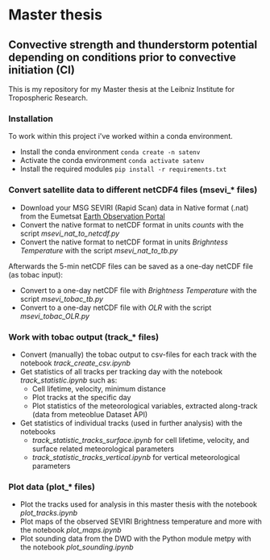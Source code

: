 # Master thesis
## Convective strength and thunderstorm potential depending on conditions prior to convective initiation (CI)

This is my repository for my Master thesis at the Leibniz Institute for Tropospheric Research.

### Installation
To work within this project i've worked within a conda environment.

- Install the conda environment `conda create -n satenv`
- Activate the conda environment `conda activate satenv`
- Install the required modules `pip install -r requirements.txt`

### Convert satellite data to different netCDF4 files (msevi_* files)

- Download your MSG SEVIRI (Rapid Scan) data in Native format (.nat) from the Eumetsat [Earth Observation Portal](https://eoportal.eumetsat.int/cas/login?service=https%3A%2F%2Feoportal.eumetsat.int%2FuserMgmt%2Fcallback%3Fclient_name%3DCasClient)
- Convert the native format to netCDF format in units *counts* with the script *msevi_nat_to_netcdf.py*
- Convert the native format to netCDF format in units *Brighntess Temperature* with the script *msevi_nat_to_tb.py*

Afterwards the 5-min netCDF files can be saved as a one-day netCDF file (as tobac input):
- Convert to a one-day netCDF file with *Brightness Temperature* with the script *msevi_tobac_tb.py*
- Convert to a one-day netCDF file with *OLR* with the script *msevi_tobac_OLR.py*

### Work with tobac output (track_* files)

- Convert (manually) the tobac output to csv-files for each track with the notebook *track_create_csv.ipynb*
- Get statistics of all tracks per tracking day with the notebook *track_statistic.ipynb* such as:
    - Cell lifetime, velocity, minimum distance
    - Plot tracks at the specific day 
    - Plot statistics of the meteorological variables, extracted along-track (data from meteoblue Dataset API)
- Get statistics of individual tracks (used in further analysis) with the notebooks
    - *track_statistic_tracks_surface.ipynb* for cell lifetime, velocity, and surface related meteorological parameters
    - *track_statistic_tracks_vertical.ipynb* for vertical meteorological parameters

### Plot data (plot_* files)

- Plot the tracks used for analysis in this master thesis with the notebook *plot_tracks.ipynb*
- Plot maps of the observed SEVIRI Brightness temperature and more with the notebook *plot_maps.ipynb*
- Plot sounding data from the DWD with the Python module metpy with the notebook *plot_sounding.ipynb*